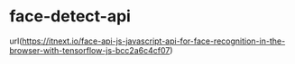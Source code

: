# face-detect-api

url(https://itnext.io/face-api-js-javascript-api-for-face-recognition-in-the-browser-with-tensorflow-js-bcc2a6c4cf07)